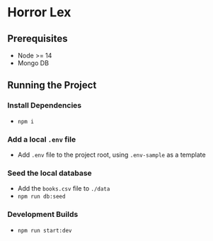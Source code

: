 # Horror Lex

## Prerequisites 

- Node >= 14
- Mongo DB

## Running the Project

### Install Dependencies
- `npm i`

### Add a local `.env` file
- Add `.env` file to the project root, using `.env-sample` as a template

### Seed the local database
- Add the `books.csv` file to `./data`
- `npm run db:seed`

### Development Builds
- `npm run start:dev`
